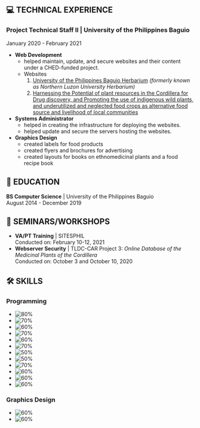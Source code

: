 ## 💻 TECHNICAL EXPERIENCE
### **Project Technical Staff II** | University of the Philippines Baguio
January 2020 - February 2021
* **Web Development**
  - helped maintain, update, and secure websites and their content under a CHED-funded project.
  - Websites
    1. [University of the Philippines Baguio Herbarium](https://herbarium.upb.edu.ph/) *(formerly known as Northern Luzon University Herbarium)*
    2. [Harnessing the Potential of plant resources in the Cordillera for Drug discovery, and Promoting the use of indigenous wild plants, and underutilized and neglected food crops as alternative food source and livelihood of local communities](https://upbaguiochedcar.upb.edu.ph/) 
* **Systems Administrator**
  - helped in creating the infrastructure for deploying the websites.
  - helped update and secure the servers hosting the websites.
* **Graphics Design**
  - created labels for food products
  - created flyers and brochures for advertising
  - created layouts for books on ethnomedicinal plants and a food recipe book

## 📖 EDUCATION
**BS Computer Science** | University of the Philippines Baguio\
August 2014 - December 2019

## 📄 SEMINARS/WORKSHOPS
- **VA/PT Training** | SITESPHIL\
  Conducted on: February 10-12, 2021
- **Webserver Security** | TLDC-CAR Project 3: *Online Database of the Medicinal Plants of the Cordillera*\
  Conducted on: October 3 and October 10, 2020

## 🛠️ SKILLS
### Programming
- ![80%](https://progress-bar.dev/80?title=HTML)
- ![70%](https://progress-bar.dev/70?title=CSS)
- ![60%](https://progress-bar.dev/60?title=JavaScript)
- ![70%](https://progress-bar.dev/70?title=PHP)
- ![60%](https://progress-bar.dev/60?title=Symfony)
- ![70%](https://progress-bar.dev/70?title=LinuxShell)
- ![50%](https://progress-bar.dev/50?title=NodeJS)
- ![50%](https://progress-bar.dev/50?title=Python)
- ![70%](https://progress-bar.dev/70?title=R)
- ![60%](https://progress-bar.dev/60?title=MATLAB)
- ![60%](https://progress-bar.dev/60?title=C)
- ![60%](https://progress-bar.dev/60?title=Java)

### Graphics Design
- ![60%](https://progress-bar.dev/60?title=AdobePhotoshop)
- ![60%](https://progress-bar.dev/60?title=AdobeInDesign)
